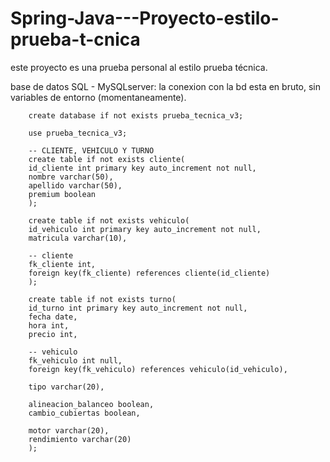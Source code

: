 # Spring-Java---Proyecto-estilo-prueba-t-cnica
este proyecto es una prueba personal al estilo prueba técnica.

base de datos SQL - MySQLserver:
la conexion con la bd esta en bruto, sin variables de entorno (momentaneamente).

        create database if not exists prueba_tecnica_v3;
  
        use prueba_tecnica_v3;
        
        -- CLIENTE, VEHICULO Y TURNO
        create table if not exists cliente(
        id_cliente int primary key auto_increment not null,
        nombre varchar(50),
        apellido varchar(50),
        premium boolean
        );
        
        create table if not exists vehiculo(
        id_vehiculo int primary key auto_increment not null,
        matricula varchar(10),
        
        -- cliente
        fk_cliente int,
        foreign key(fk_cliente) references cliente(id_cliente)
        );
        
        create table if not exists turno(
        id_turno int primary key auto_increment not null,
        fecha date,
        hora int,
        precio int,
        
        -- vehiculo
        fk_vehiculo int null,
        foreign key(fk_vehiculo) references vehiculo(id_vehiculo),
        
        tipo varchar(20),
        
        alineacion_balanceo boolean,
        cambio_cubiertas boolean,
        
        motor varchar(20),
        rendimiento varchar(20)
        );
